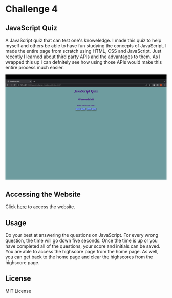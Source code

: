 # Challenge 4

## JavaScript Quiz

A JavaScript quiz that can test one's knoweledge. I made this quiz to help myself and others be able to have fun studying the concepts of JavaScript. I made the entire page from scratch using HTML, CSS and JavaScript. Just recently I learned about third party APIs and the advantages to them. As I wrapped this up I can defnitely see how using those APIs would make this entire process much easier.

![Screenshot of JavaScript Quiz page](./assets/images/Screenshot%202023-03-20%20at%2023.55.50.png)

## Accessing the Website

Click [here]() to access the website.

## Usage

Do your best at answering the questions on JavaScript. For every wrong question, the time will go down five seconds. Once the time is up or you have completed all of the questions, your score and initials can be saved. You are able to access the highscore page from the home page. As well, you can get back to the home page and clear the highscores from the highscore page.

## License

MIT License